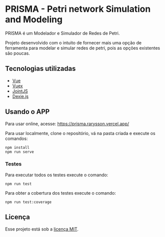 # PRISMA - Petri network Simulation and Modeling

PRISMA é um Modelador e Simulador de Redes de Petri.

Projeto desenvolvido com o intuito de fornecer mais uma opção de ferramenta para modelar e simular redes de petri, pois as opções existentes são poucas.

## Tecnologias utilizadas

* [Vue](https://vuejs.org/)
* [Vuex](https://vuex.vuejs.org/)
* [JointJS](https://github.com/clientIO/joint)
* [Dexie.js](https://dexie.org/)

## Usando o APP

Para usar online, acesse: https://prisma.rarysson.vercel.app/

Para usar localmente, clone o repositório, vá na pasta criada e execute os comandos:

```
npm install
npm run serve
```

### Testes

Para executar todos os testes execute o comando:

```
npm run test
```

Para obter a cobertura dos testes execute o comando:

```
npm run test:coverage
```

## Licença

Esse projeto está sob a [licença MIT](LICENSE).
